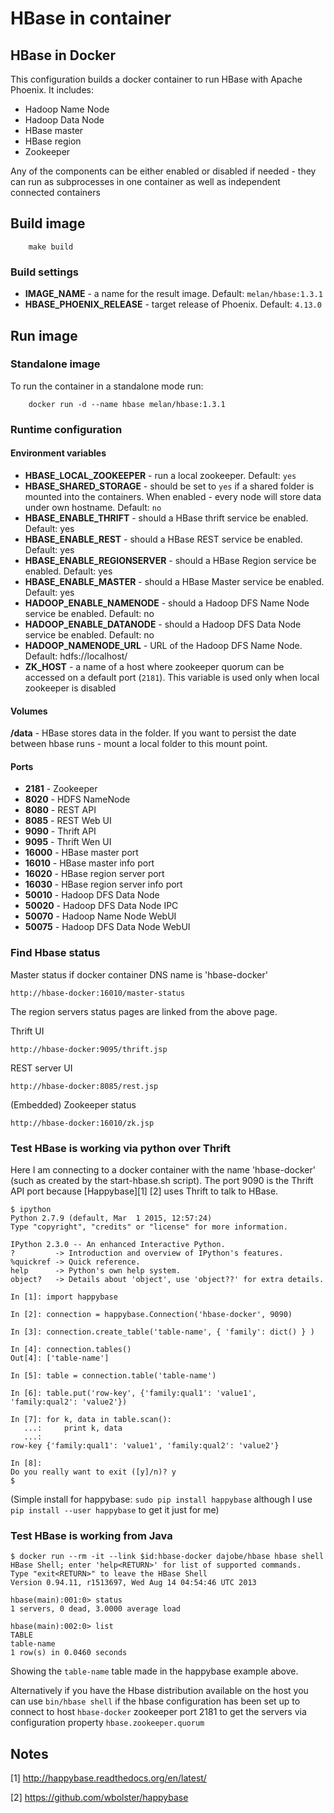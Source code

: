 # HBase in container

## HBase in Docker

This configuration builds a docker container to run HBase with Apache Phoenix. It includes:
 * Hadoop Name Node
 * Hadoop Data Node
 * HBase master
 * HBase region
 * Zookeeper

Any of the components can be either enabled or disabled if needed - they can run as subprocesses in one container as well as independent connected containers

## Build image

```
    make build
```

### Build settings

* **IMAGE_NAME** - a name for the result image. Default: `melan/hbase:1.3.1`
* **HBASE_PHOENIX_RELEASE** - target release of Phoenix. Default: `4.13.0`

## Run image

### Standalone image

To run the container in a standalone mode run: 

```
    docker run -d --name hbase melan/hbase:1.3.1
```

### Runtime configuration

#### Environment variables

* **HBASE_LOCAL_ZOOKEEPER** - run a local zookeeper. Default: `yes`
* **HBASE_SHARED_STORAGE** - should be set to `yes` if a shared folder is mounted into the containers. When enabled - every node will store data under own hostname. Default: `no`
* **HBASE_ENABLE_THRIFT** - should a HBase thrift service be enabled. Default: yes
* **HBASE_ENABLE_REST** - should a HBase REST service be enabled. Default: yes
* **HBASE_ENABLE_REGIONSERVER** - should a HBase Region service be enabled. Default: yes
* **HBASE_ENABLE_MASTER** - should a HBase Master service be enabled. Default: yes
* **HADOOP_ENABLE_NAMENODE** - should a Hadoop DFS Name Node service be enabled. Default: no
* **HADOOP_ENABLE_DATANODE** - should a Hadoop DFS Data Node service be enabled. Default: no
* **HADOOP_NAMENODE_URL** - URL of the Hadoop DFS Name Node. Default: hdfs://localhost/
* **ZK_HOST** - a name of a host where zookeeper quorum can be accessed on a default port (`2181`). This variable is used only when local zookeeper is disabled

#### Volumes

**/data** - HBase stores data in the folder. If you want to persist the date between hbase runs - mount a local folder to this mount point.

#### Ports

* **2181** - Zookeeper
* **8020** - HDFS NameNode
* **8080** - REST API
* **8085** - REST Web UI
* **9090** - Thrift API
* **9095** - Thrift Wen UI
* **16000** - HBase master port
* **16010** - HBase master info port
* **16020** - HBase region server port
* **16030** - HBase region server info port
* **50010** - Hadoop DFS Data Node
* **50020** - Hadoop DFS Data Node IPC
* **50070** - Hadoop Name Node WebUI
* **50075** - Hadoop DFS Data Node WebUI

### Find Hbase status

Master status if docker container DNS name is 'hbase-docker'

    http://hbase-docker:16010/master-status

The region servers status pages are linked from the above page.

Thrift UI

    http://hbase-docker:9095/thrift.jsp

REST server UI

    http://hbase-docker:8085/rest.jsp

(Embedded) Zookeeper status

    http://hbase-docker:16010/zk.jsp


### Test HBase is working via python over Thrift

Here I am connecting to a docker container with the name 'hbase-docker'
(such as created by the start-hbase.sh script).  The port 9090 is the
Thrift API port because [Happybase][1] [2] uses Thrift to talk to HBase.

    $ ipython
    Python 2.7.9 (default, Mar  1 2015, 12:57:24)
    Type "copyright", "credits" or "license" for more information.
    
    IPython 2.3.0 -- An enhanced Interactive Python.
    ?         -> Introduction and overview of IPython's features.
    %quickref -> Quick reference.
    help      -> Python's own help system.
    object?   -> Details about 'object', use 'object??' for extra details.
    
    In [1]: import happybase
    
    In [2]: connection = happybase.Connection('hbase-docker', 9090)
    
    In [3]: connection.create_table('table-name', { 'family': dict() } )
    
    In [4]: connection.tables()
    Out[4]: ['table-name']
    
    In [5]: table = connection.table('table-name')
    
    In [6]: table.put('row-key', {'family:qual1': 'value1', 'family:qual2': 'value2'})
    
    In [7]: for k, data in table.scan():
       ...:     print k, data
       ...:
    row-key {'family:qual1': 'value1', 'family:qual2': 'value2'}
    
    In [8]:
    Do you really want to exit ([y]/n)? y
    $

(Simple install for happybase: `sudo pip install happybase` although I
use `pip install --user happybase` to get it just for me)

### Test HBase is working from Java

    $ docker run --rm -it --link $id:hbase-docker dajobe/hbase hbase shell
    HBase Shell; enter 'help<RETURN>' for list of supported commands.
    Type "exit<RETURN>" to leave the HBase Shell
    Version 0.94.11, r1513697, Wed Aug 14 04:54:46 UTC 2013

    hbase(main):001:0> status
    1 servers, 0 dead, 3.0000 average load

    hbase(main):002:0> list
    TABLE
    table-name
    1 row(s) in 0.0460 seconds

Showing the `table-name` table made in the happybase example above.

Alternatively if you have the Hbase distribution available on the
host you can use `bin/hbase shell` if the hbase configuration has
been set up to connect to host `hbase-docker` zookeeper port 2181 to
get the servers via configuration property `hbase.zookeeper.quorum`

## Notes

[1] http://happybase.readthedocs.org/en/latest/

[2] https://github.com/wbolster/happybase
